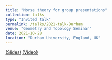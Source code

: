 ```yaml
---
title: "Morse theory for group presentations"
collection: talks
type: "Invited talk"
permalink: /talks/2021-talk-Durham
venue: "Geometry and Topology Seminar"
date: 2021-10-28
location: "Durham University, England, UK"
---
```


[(Slides)](http://ximenafernandez.github.io/files/Morse_theory_for_group_presentations_Durham.pdf)
[(Video)](https://www.youtube.com/watch?v=DYDL8MZwxLs)



